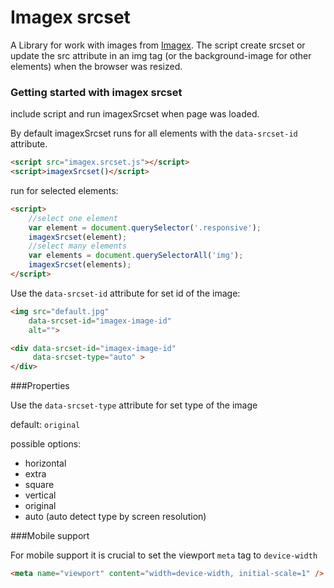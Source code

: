 # Imagex srcset

A Library for work with images from [Imagex](http://imagex.io/).
The script create srcset or update the src attribute in an img tag (or the background-image for other elements) when the browser was resized.

### Getting started with imagex srcset

include script and run imagexSrcset when page was loaded.

By default imagexSrcset runs for all elements with the `data-srcset-id` attribute.

```html
<script src="imagex.srcset.js"></script>
<script>imagexSrcset()</script>
```

run for selected elements:

```html
<script>
    //select one element
    var element = document.querySelector('.responsive');
    imagexSrcset(element);
    //select many elements
    var elements = document.querySelectorAll('img');
    imagexSrcset(elements);
</script>
```

Use the `data-srcset-id` attribute for set id of the image:

```html
<img src="default.jpg"
    data-srcset-id="imagex-image-id"
    alt="">
```

```html
<div data-srcset-id="imagex-image-id"
     data-srcset-type="auto" >
</div>
```

###Properties

Use the `data-srcset-type` attribute for set type of the image

default: `original`

possible options:

* horizontal
* extra
* square
* vertical
* original
* auto (auto detect type by screen resolution)

###Mobile support

For mobile support it is crucial to set the viewport ``meta`` tag to ``device-width``

```html
<meta name="viewport" content="width=device-width, initial-scale=1" />
```






